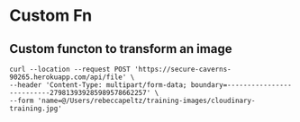 # Custom Fn

## Custom functon to transform an image


```
curl --location --request POST 'https://secure-caverns-90265.herokuapp.com/api/file' \
--header 'Content-Type: multipart/form-data; boundary=--------------------------279813939285989578662257' \
--form 'name=@/Users/rebeccapeltz/training-images/cloudinary-training.jpg'
```
